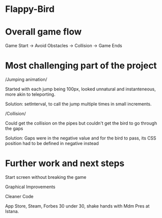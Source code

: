 # Flappy-Bird

# Overall game flow

Game Start -> Avoid Obstacles -> Collision -> Game Ends

# Most challenging part of the project

/Jumping animation/

Started with each jump being 100px, looked unnatural and instanteneous, more akin to teleporting.

Solution: setInterval, to call the jump multiple times in small increments.

/Collision/

Could get the collision on the pipes but couldn't get the bird to go through the gaps

Solution: Gaps were in the negative value and for the bird to pass, its CSS position had to be defined in negative instead

# Further work and next steps

Start screen without breaking the game

Graphical Improvements

Cleaner Code

App Store, Steam, Forbes 30 under 30, shake hands with Mdm Pres at Istana.
